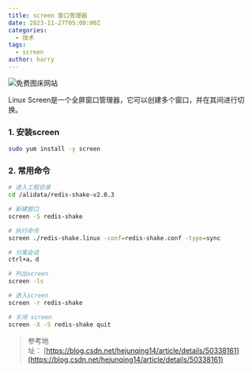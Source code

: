 ```yaml
---
title: screen 窗口管理器
date: 2023-11-27T05:00:00Z
categories:
  - 技术
tags:
  - screen
author: harry
---
```


<img src="https://pic.imgdb.cn/item/656f2ca9c458853aef7aa713.jpg" alt="免费图床网站">

Linux Screen是一个全屏窗口管理器，它可以创建多个窗口，并在其间进行切换。

<!--more-->

### 1. 安装screen

```sh
sudo yum install -y screen
```


### 2. 常用命令

```sh
# 进入工程目录
cd /alidata/redis-shake-v2.0.3

# 新建窗口
screen -S redis-shake

# 执行命令
screen ./redis-shake.linux -conf=redis-shake.conf -type=sync

# 分离会话
ctrl+a，d

# 列出screen
screen -ls

# 进入screen
screen -r redis-shake

# 关闭 screen
screen -X -S redis-shake quit

```



> 参考地址： [https://blog.csdn.net/hejunqing14/article/details/50338161](https://blog.csdn.net/hejunqing14/article/details/50338161)
